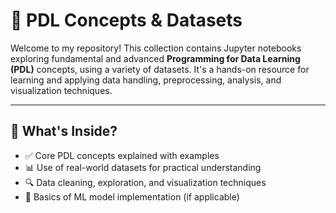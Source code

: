 # 📘 PDL Concepts & Datasets

Welcome to my repository! This collection contains Jupyter notebooks exploring fundamental and advanced **Programming for Data Learning (PDL)** concepts, using a variety of datasets. It's a hands-on resource for learning and applying data handling, preprocessing, analysis, and visualization techniques.

---

## 🧠 What's Inside?

- ✅ Core PDL concepts explained with examples  
- 📊 Use of real-world datasets for practical understanding  
- 🔍 Data cleaning, exploration, and visualization techniques  
- 🤖 Basics of ML model implementation (if applicable)  

